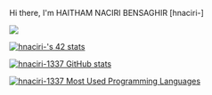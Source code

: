 Hi there, I'm HAITHAM NACIRI BENSAGHIR [hnaciri-]  


![](https://badge.mediaplus.ma/darkgray/hnaciri-)

[![hnaciri-'s 42 stats](https://badge42.vercel.app/api/v2/clbwfcdql01030gl9m9smdvdd/stats?cursusId=21&coalitionId=78)](https://github.com/JaeSeoKim/badge42)


[![hnaciri-1337 GitHub stats](https://github-readme-stats.vercel.app/api?username=hnaciri-1337&show_icons=true&theme=radical)](https://github.com/hnaciri-1337)

[![hnaciri-1337 Most Used Programming Languages](https://github-readme-stats.vercel.app/api/top-langs/?username=hnaciri-1337&layout=compact&hide_border=true&theme=darcula&bg_color=00000000&langs_count=6)](https://github.com/hnaciri-1337)
